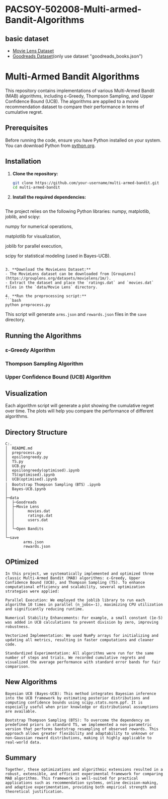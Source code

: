 # PACSOY-502008-Multi-armed-Bandit-Algorithms
## basic dataset
- [Movie Lens Dataset](https://grouplens.org/datasets/movielens/1m/)
- [Goodreads Dataset](https://sites.google.com/eng.ucsd.edu/ucsdbookgraph/home)(only use dataset "goodreads_books.json")

# Multi-Armed Bandit Algorithms

This repository contains implementations of various Multi-Armed Bandit (MAB) algorithms, including ε-Greedy, Thompson Sampling, and Upper Confidence Bound (UCB). The algorithms are applied to a movie recommendation dataset to compare their performance in terms of cumulative regret.

## Prerequisites

Before running the code, ensure you have Python installed on your system. You can download Python from [python.org](https://www.python.org/).

## Installation

1. **Clone the repository:**
   ```bash
   git clone https://github.com/your-username/multi-armed-bandit.git
   cd multi-armed-bandit
   ```

2. **Install the required dependencies:**
   ```
The project relies on the following Python libraries: numpy, matplotlib, joblib, and scipy:

numpy for numerical operations,

matplotlib for visualization,

joblib for parallel execution,

scipy for statistical modeling (used in Bayes-UCB).
   
   ```

3. **Download the MovieLens Dataset:**
   - The MovieLens dataset can be downloaded from [GroupLens](https://grouplens.org/datasets/movielens/1m/).
   - Extract the dataset and place the `ratings.dat` and `movies.dat` files in the `data/Movie Lens` directory.

4. **Run the preprocessing script:**
   ```bash
   python preprocess.py
   ```
   This script will generate `arms.json` and `rewards.json` files in the `save` directory.

## Running the Algorithms

### ε-Greedy Algorithm


### Thompson Sampling Algorithm

### Upper Confidence Bound (UCB) Algorithm

## Visualization

Each algorithm script will generate a plot showing the cumulative regret over time. The plots will help you compare the performance of different algorithms.

## Directory Structure

```
C:.
│  README.md
│  preprocess.py
│  epsilongreedy.py
│  TS.py
│  UCB.py
│  epsilongreedy(optimised).ipynb
│  TS(optimised).ipynb
│  UCB(optimised).ipynb
│  Bootstrap Thompson Sampling（BTS）.ipynb
│  Bayes-UCB.ipynb
│  
├─data
│  ├─Goodreads
│  ├─Movie Lens
│  │      movies.dat
│  │      ratings.dat
│  │      users.dat
│  │
│  └─Open Bandits
│
└─save
        arms.json
        rewards.json
```


## OPtimized
```
In this project, we systematically implemented and optimized three classic Multi-Armed Bandit (MAB) algorithms: ε-Greedy, Upper Confidence Bound (UCB), and Thompson Sampling (TS). To enhance computational efficiency and scalability, several optimization strategies were applied:

Parallel Execution: We employed the joblib library to run each algorithm 10 times in parallel (n_jobs=-1), maximizing CPU utilization and significantly reducing runtime.

Numerical Stability Enhancements: For example, a small constant (1e-5) was added in UCB calculations to prevent division by zero, improving robustness.

Vectorized Implementation: We used NumPy arrays for initializing and updating all metrics, resulting in faster computations and cleaner code.

Standardized Experimentation: All algorithms were run for the same number of steps and trials. We recorded cumulative regrets and visualized the average performance with standard error bands for fair comparison.

```

## New Algorithms
```
Bayesian UCB (Bayes-UCB): This method integrates Bayesian inference into the UCB framework by estimating posterior distributions and computing confidence bounds using scipy.stats.norm.ppf. It is especially useful when prior knowledge or distributional assumptions are available.

Bootstrap Thompson Sampling (BTS): To overcome the dependency on predefined priors in standard TS, we implemented a non-parametric version that performs bootstrap resampling of observed rewards. This approach allows greater flexibility and adaptability to unknown or non-Gaussian reward distributions, making it highly applicable to real-world data.
```

## Summary

```
Together, these optimizations and algorithmic extensions resulted in a robust, extensible, and efficient experimental framework for comparing MAB algorithms. This framework is well-suited for practical applications such as recommendation systems, online decision-making, and adaptive experimentation, providing both empirical strength and theoretical justification.
```
